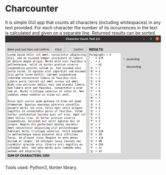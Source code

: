 # Charcounter
It is simple GUI app that counts all characters (including whitespaces) in any text provided. For each character the number of its occurrences in the text is calculated and given on a separate line. Returned results can be sorted. 
<img src="/gui_preview.png">

Tools used: Python3, tkinter library.

